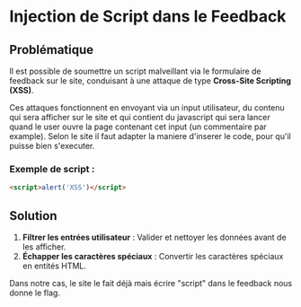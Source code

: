 # Injection de Script dans le Feedback

## Problématique
Il est possible de soumettre un script malveillant via le formulaire de feedback sur le site, conduisant à une attaque de type **Cross-Site Scripting (XSS)**.

Ces attaques fonctionnent en envoyant via un input utilisateur, du contenu qui sera afficher sur le site et qui contient du javascript qui sera lancer quand le user ouvre la page contenant cet input (un commentaire par example).
Selon le site il faut adapter la maniere d'inserer le code, pour qu'il puisse bien s'executer.

### Exemple de script :
```html
<script>alert('XSS')</script>
```

## Solution
1. **Filtrer les entrées utilisateur** : Valider et nettoyer les données avant de les afficher.
2. **Échapper les caractères spéciaux** : Convertir les caractères spéciaux en entités HTML.

Dans notre cas, le site le fait déjà mais écrire "script" dans le feedback nous donne le flag.
